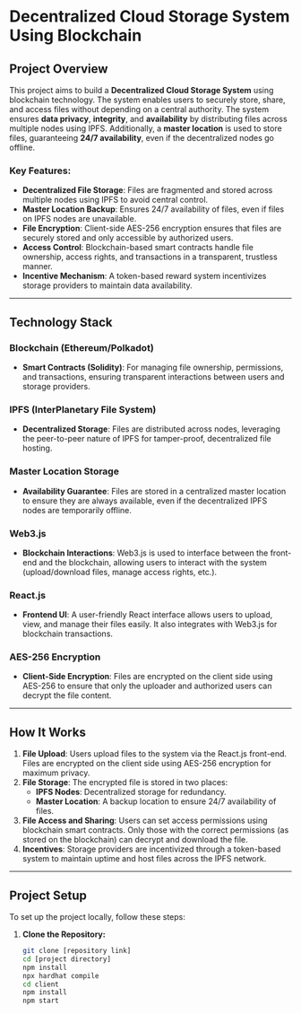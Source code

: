 # **Decentralized Cloud Storage System Using Blockchain**

## **Project Overview**

This project aims to build a **Decentralized Cloud Storage System** using blockchain technology. The system enables users to securely store, share, and access files without depending on a central authority. The system ensures **data privacy**, **integrity**, and **availability** by distributing files across multiple nodes using IPFS. Additionally, a **master location** is used to store files, guaranteeing **24/7 availability**, even if the decentralized nodes go offline.

### **Key Features:**
- **Decentralized File Storage**: Files are fragmented and stored across multiple nodes using IPFS to avoid central control.
- **Master Location Backup**: Ensures 24/7 availability of files, even if files on IPFS nodes are unavailable.
- **File Encryption**: Client-side AES-256 encryption ensures that files are securely stored and only accessible by authorized users.
- **Access Control**: Blockchain-based smart contracts handle file ownership, access rights, and transactions in a transparent, trustless manner.
- **Incentive Mechanism**: A token-based reward system incentivizes storage providers to maintain data availability.

---

## **Technology Stack**

### **Blockchain (Ethereum/Polkadot)**  
- **Smart Contracts (Solidity)**: For managing file ownership, permissions, and transactions, ensuring transparent interactions between users and storage providers.

### **IPFS (InterPlanetary File System)**  
- **Decentralized Storage**: Files are distributed across nodes, leveraging the peer-to-peer nature of IPFS for tamper-proof, decentralized file hosting.
  
### **Master Location Storage**  
- **Availability Guarantee**: Files are stored in a centralized master location to ensure they are always available, even if the decentralized IPFS nodes are temporarily offline.

### **Web3.js**  
- **Blockchain Interactions**: Web3.js is used to interface between the front-end and the blockchain, allowing users to interact with the system (upload/download files, manage access rights, etc.).

### **React.js**  
- **Frontend UI**: A user-friendly React interface allows users to upload, view, and manage their files easily. It also integrates with Web3.js for blockchain transactions.

### **AES-256 Encryption**  
- **Client-Side Encryption**: Files are encrypted on the client side using AES-256 to ensure that only the uploader and authorized users can decrypt the file content.

---

## **How It Works**

1. **File Upload**: Users upload files to the system via the React.js front-end. Files are encrypted on the client side using AES-256 encryption for maximum privacy.
2. **File Storage**: The encrypted file is stored in two places:
   - **IPFS Nodes**: Decentralized storage for redundancy.
   - **Master Location**: A backup location to ensure 24/7 availability of files.
3. **File Access and Sharing**: Users can set access permissions using blockchain smart contracts. Only those with the correct permissions (as stored on the blockchain) can decrypt and download the file.
4. **Incentives**: Storage providers are incentivized through a token-based system to maintain uptime and host files across the IPFS network.

---

## **Project Setup**

To set up the project locally, follow these steps:

1. **Clone the Repository:**
   ```bash
   git clone [repository link]
   cd [project directory]
   npm install
   npx hardhat compile
   cd client
   npm install
   npm start
